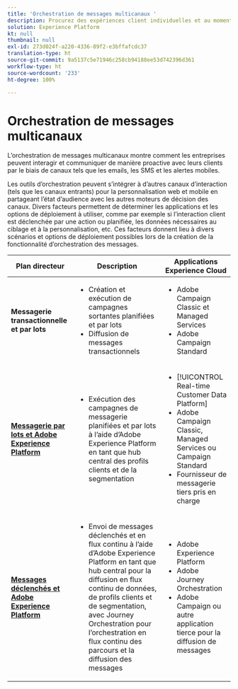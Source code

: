 ```yaml
---
title: 'Orchestration de messages multicanaux '
description: Procurez des expériences client individuelles et au moment opportun d’un type d’écran à l’autre.
solution: Experience Platform
kt: null
thumbnail: null
exl-id: 273d024f-a220-4336-89f2-e3bffafcdc37
translation-type: ht
source-git-commit: 9a5137c5e71946c258cb94188ee53d742396d361
workflow-type: ht
source-wordcount: '233'
ht-degree: 100%

---
```


# Orchestration de messages multicanaux

L’orchestration de messages multicanaux montre comment les entreprises peuvent interagir et communiquer de manière proactive avec leurs clients par le biais de canaux tels que les emails, les SMS et les alertes mobiles.

Les outils d’orchestration peuvent s’intégrer à d’autres canaux d’interaction (tels que les canaux entrants) pour la personnalisation web et mobile en partageant l’état d’audience avec les autres moteurs de décision des canaux. Divers facteurs permettent de déterminer les applications et les options de déploiement à utiliser, comme par exemple si l’interaction client est déclenchée par une action ou planifiée, les données nécessaires au ciblage et à la personnalisation, etc. Ces facteurs donnent lieu à divers scénarios et options de déploiement possibles lors de la création de la fonctionnalité d’orchestration des messages.


| Plan directeur | Description | Applications Experience Cloud |
|---|---|---|
| **Messagerie transactionnelle et par lots** | <ul><li>Création et exécution de campagnes sortantes planifiées et par lots</li><li>Diffusion de messages transactionnels</li></ul> | <ul><li>Adobe Campaign Classic et Managed Services</li><li>Adobe Campaign Standard</li></ul> |
| **[Messagerie par lots et Adobe Experience Platform](batch-messaging.md)** | <ul><li>Exécution des campagnes de messagerie planifiées et par lots à l’aide d’Adobe Experience Platform en tant que hub central des profils clients et de la segmentation</li></ul> | <ul><li>[!UICONTROL Real-time Customer Data Platform]</li><li>Adobe Campaign Classic, Managed Services ou Campaign Standard</li><li>Fournisseur de messagerie tiers pris en charge</li></ul> |
| **[Messages déclenchés et Adobe Experience Platform](triggered-messaging.md)** | <ul><li>Envoi de messages déclenchés et en flux continu à l’aide d’Adobe Experience Platform en tant que hub central pour la diffusion en flux continu de données, de profils clients et de segmentation, avec Journey Orchestration pour l’orchestration en flux continu des parcours et la diffusion des messages</li></ul> | <ul><li>Adobe Experience Platform</li><li>Adobe Journey Orchestration</li><li>Adobe Campaign ou autre application tierce pour la diffusion de messages</li></ul> |
